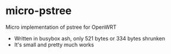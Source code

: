 # micro-pstree
Micro implementation of pstree for OpenWRT

- Written in busybox ash, only 521 bytes or 334 bytes shrunken
- It's small and pretty much works

